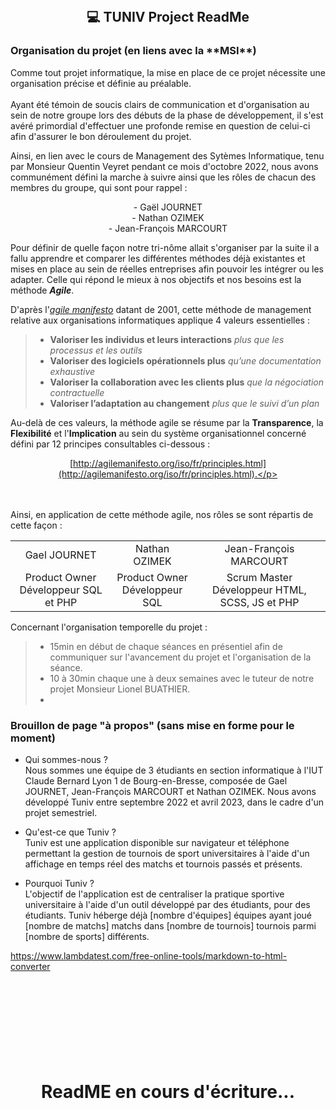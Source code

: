 <!-- # TUNIV'S REPOSIT;j,hgORY on GITHUB
This template should help get you started developing with Vue 3 in Vite.

### Recommended IDE Setup

[VSCode](https://code.visualstudio.com/) + [Volar](https://marketplace.visualstudio.com/items?itemName=Vue.volar) (and disable Vetur) + [TypeScript Vue Plugin (Volar)](https://marketplace.visualstudio.com/items?itemName=Vue.vscode-typescript-vue-plugin).

### Customize configuration

See [Vite Configuration Reference](https://vitejs.dev/config/).

### Project Setup

```sh
npm install
```

### Compile and Hot-Reload for Development

```sh
npm run dev
```

### Compile and Minify for Production

```sh
npm run build
```
--> 

<!-- https://www.notion.so/c03fb4345a5240639c676005b6aec94f?v=c5031c7a331d45e58a7899a58b5aff25 -->

<br><br><br>
<h2 align=center>  💻 TUNIV Project ReadMe</h1>
<h3> Organisation du projet (en liens avec la **MSI**)</h3>

Comme tout projet informatique, la mise en place de ce projet nécessite une organisation précise et définie au préalable. <br><br>
Ayant été témoin de soucis clairs de communication et d'organisation au sein de notre groupe lors des débuts de la phase de développement, il s'est avéré primordial d'effectuer une profonde remise en question de celui-ci afin d'assurer le bon déroulement du projet.

Ainsi, en lien avec le cours de Management des Sytèmes Informatique, tenu par Monsieur Quentin Veyret pendant ce mois d'octobre 2022, nous avons communément défini la marche à suivre ainsi que les rôles de chacun des membres du groupe, qui sont pour rappel : 
<p align=center>
- Gaël JOURNET  <br>
- Nathan OZIMEK  <br>
- Jean-François MARCOURT 
</p>

Pour définir de quelle façon notre tri-nôme allait s'organiser par la suite il a fallu apprendre et comparer les différentes méthodes déjà existantes et mises en place au sein de réelles entreprises afin pouvoir les intégrer ou les adapter.
Celle qui répond le mieux à nos objectifs et nos besoins est la méthode ***Agile***.

D'après l'[*agile manifesto*](http://agilemanifesto.org/iso/fr/manifesto.html) datant de 2001, cette méthode de management relative aux organisations informatiques applique 4 valeurs essentielles : <br>

> - **Valoriser les individus et leurs interactions** *plus que les processus et les outils*
> - **Valoriser des logiciels opérationnels plus** *qu’une documentation exhaustive*
> - **Valoriser la collaboration avec les clients plus** *que la négociation contractuelle*
> - **Valoriser l’adaptation au changement** *plus que le suivi d’un plan*

Au-delà de ces valeurs, la méthode agile se résume par la **Transparence**, la **Flexibilité** et l'**Implication** au sein du système organisationnel concerné défini par 12 principes consultables ci-dessous : <p align=center>[http://agilemanifesto.org/iso/fr/principles.html](http://agilemanifesto.org/iso/fr/principles.html).</p>

<br><br>
Ainsi, en application de cette méthode agile, nos rôles se sont répartis de cette façon :<br>
<table align=center>
  <tr>
    <td align=center>Gael JOURNET</td>
    <td align=center>Nathan OZIMEK</td>
    <td align=center>Jean-François MARCOURT</td>
  </tr>
  <tr>
    <td align=center>Product Owner <br> Développeur SQL et PHP</td>
    <td align=center>Product Owner <br> Développeur SQL</td>
    <td align=center>Scrum Master <br> Développeur HTML, SCSS, JS et PHP</td>
  </tr>
</table>

Concernant l'organisation temporelle du projet : 
> - 15min en début de chaque séances en présentiel afin de communiquer sur l'avancement du projet et l'organisation de la séance.
> - 10 à 30min chaque une à deux semaines avec le tuteur de notre projet Monsieur Lionel BUATHIER.
> - 

### Brouillon de page "à propos" (sans mise en forme pour le moment)

- Qui sommes-nous ? <br>
Nous sommes une équipe de 3 étudiants en section informatique à l'IUT Claude Bernard Lyon 1 de Bourg-en-Bresse, composée de Gael JOURNET, Jean-François MARCOURT et Nathan OZIMEK. Nous avons développé Tuniv entre septembre 2022 et avril 2023, dans le cadre d'un projet semestriel.

- Qu'est-ce que Tuniv ? <br>
Tuniv est une application disponible sur navigateur et téléphone permettant la gestion de tournois de sport universitaires à l'aide d'un affichage en temps réel des matchs et tournois passés et présents.

- Pourquoi Tuniv ? <br>
L'objectif de l'application est de centraliser la pratique sportive universitaire à l'aide d'un outil développé par des étudiants, pour des étudiants. Tuniv héberge déjà [nombre d'équipes] équipes ayant joué [nombre de matchs] matchs dans [nombre de tournois] tournois parmi [nombre de sports] différents.

https://www.lambdatest.com/free-online-tools/markdown-to-html-converter


<!-- Remerciement à MR Emillien Nicolas pour les conseils et réponses apportés ayant fortement contribué à développement de ce projet. -->

<h1 align=center><br><br><br><br>ReadME en cours d'écriture...</h1>


